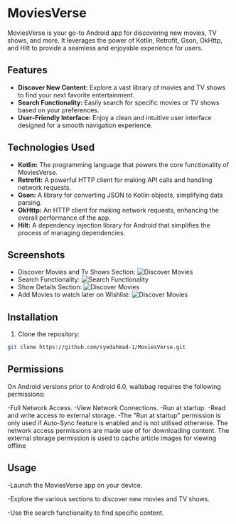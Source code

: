 # MoviesVerse

MoviesVerse is your go-to Android app for discovering new movies, TV shows, and more. It leverages the power of Kotlin, Retrofit, Gson, OkHttp, and Hilt to provide a seamless and enjoyable experience for users.

## Features

- **Discover New Content:** Explore a vast library of movies and TV shows to find your next favorite entertainment.
- **Search Functionality:** Easily search for specific movies or TV shows based on your preferences.
- **User-Friendly Interface:** Enjoy a clean and intuitive user interface designed for a smooth navigation experience.

## Technologies Used

- **Kotlin:** The programming language that powers the core functionality of MoviesVerse.
- **Retrofit:** A powerful HTTP client for making API calls and handling network requests.
- **Gson:** A library for converting JSON to Kotlin objects, simplifying data parsing.
- **OkHttp:** An HTTP client for making network requests, enhancing the overall performance of the app.
- **Hilt:** A dependency injection library for Android that simplifies the process of managing dependencies.

## Screenshots

* Discover Movies and Tv Shows Section: ![Discover Movies](homescreen.png)
* Search Functionality: ![Search Functionality](searchscreen.png)
* Show Details Section: ![Discover Movies](moviedetail.png)
* Add Movies to watch later on Wishlist: ![Discover Movies](wishlistscreen.png)

## Installation

1. Clone the repository:

```bash
git clone https://github.com/syedahmad-1/MoviesVerse.git
```
## Permissions
On Android versions prior to Android 6.0, wallabag requires the following permissions:

-Full Network Access.
-View Network Connections.
-Run at startup.
-Read and write access to external storage.
-The "Run at startup" permission is only used if Auto-Sync feature is enabled and is not utilised otherwise. The network access permissions are made use of for downloading content. The external storage permission is used to cache article images for viewing offline

## Usage
-Launch the MoviesVerse app on your device.

-Explore the various sections to discover new movies and TV shows.

-Use the search functionality to find specific content.
